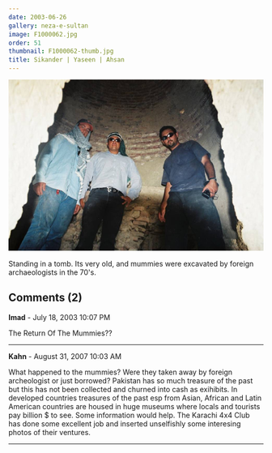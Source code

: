 ```yaml
---
date: 2003-06-26
gallery: neza-e-sultan
image: F1000062.jpg
order: 51
thumbnail: F1000062-thumb.jpg
title: Sikander | Yaseen | Ahsan
---
```


![Sikander | Yaseen | Ahsan](./F1000062.jpg)

Standing in a tomb. Its very old, and mummies were excavated by foreign archaeologists in the 70's.

<div id="comments">

## Comments (2)

**Imad** - July 18, 2003 10:07 PM

The Return Of The Mummies??

---

**Kahn** - August 31, 2007 10:03 AM

What happened to the mummies? Were they taken away by foreign archeologist or just borrowed? Pakistan has so much treasure of the past but this has not been collected and churned into cash as exihibits. In developed countries treasures of the past esp from Asian, African and Latin American countries are housed in huge museums where locals and tourists pay billion $ to see. Some information would help. The Karachi 4x4 Club has done some excellent job and inserted unselfishly some interesing photos of their ventures.

---

</div>